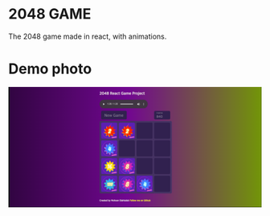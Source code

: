 # 2048 GAME

The 2048 game made in react, with animations.

# Demo photo

![2048 Game Demo](./Demo.png "2048")